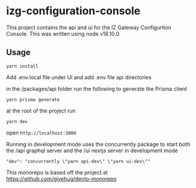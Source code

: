 # izg-configuration-console

This project contains the api and ui for the IZ Gateway Configurtion Console. This was written using node v18.10.0.
## Usage

```
yarn install
```
Add .env.local file under Ui and  add .env file api directories

in the /packages/api folder run the following to generate the Prisma client

```
yarn prisma generate
```
at the root of the project run

```
yarn dev
```

open `http://localhost:3000`

Running in development mode uses the concurrently package to start both the /api graphql server and the /ui nextjs server in development mode

```
"dev": "concurrently \"yarn api-dev\" \"yarn ui-dev\""
```

This monorepo is based off the project at https://github.com/givehug/devto-monorepo

